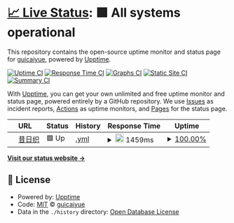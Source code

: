 # [📈 Live Status](https://guicai.work): <!--live status--> **🟩 All systems operational**

This repository contains the open-source uptime monitor and status page for [guicaiyue](https://guicai.work), powered by [Upptime](https://github.com/upptime/upptime).

[![Uptime CI](https://github.com/guicaiyue/uptime/workflows/Uptime%20CI/badge.svg)](https://github.com/guicaiyue/uptime/actions?query=workflow%3A%22Uptime+CI%22)
[![Response Time CI](https://github.com/guicaiyue/uptime/workflows/Response%20Time%20CI/badge.svg)](https://github.com/guicaiyue/uptime/actions?query=workflow%3A%22Response+Time+CI%22)
[![Graphs CI](https://github.com/guicaiyue/uptime/workflows/Graphs%20CI/badge.svg)](https://github.com/guicaiyue/uptime/actions?query=workflow%3A%22Graphs+CI%22)
[![Static Site CI](https://github.com/guicaiyue/uptime/workflows/Static%20Site%20CI/badge.svg)](https://github.com/guicaiyue/uptime/actions?query=workflow%3A%22Static+Site+CI%22)
[![Summary CI](https://github.com/guicaiyue/uptime/workflows/Summary%20CI/badge.svg)](https://github.com/guicaiyue/uptime/actions?query=workflow%3A%22Summary+CI%22)

With [Upptime](https://upptime.js.org), you can get your own unlimited and free uptime monitor and status page, powered entirely by a GitHub repository. We use [Issues](https://github.com/guicaiyue/uptime/issues) as incident reports, [Actions](https://github.com/guicaiyue/uptime/actions) as uptime monitors, and [Pages](https://guicai.work) for the status page.

<!--start: status pages-->
<!-- This summary is generated by Upptime (https://github.com/upptime/upptime) -->
<!-- Do not edit this manually, your changes will be overwritten -->
<!-- prettier-ignore -->
| URL | Status | History | Response Time | Uptime |
| --- | ------ | ------- | ------------- | ------ |
| <img alt="" src="https://favicons.githubusercontent.com/guicai.work" height="13"> [昔日织](https://guicai.work) | 🟩 Up | [.yml](https://github.com/guicaiyue/uptime/commits/HEAD/history/.yml) | <details><summary><img alt="Response time graph" src="./graphs//response-time-week.png" height="20"> 1459ms</summary><br><a href="https://guicaiyue.github.io/uptime/history/"><img alt="Response time 1298" src="https://img.shields.io/endpoint?url=https%3A%2F%2Fraw.githubusercontent.com%2Fguicaiyue%2Fuptime%2FHEAD%2Fapi%2F%2Fresponse-time.json"></a><br><a href="https://guicaiyue.github.io/uptime/history/"><img alt="24-hour response time 1505" src="https://img.shields.io/endpoint?url=https%3A%2F%2Fraw.githubusercontent.com%2Fguicaiyue%2Fuptime%2FHEAD%2Fapi%2F%2Fresponse-time-day.json"></a><br><a href="https://guicaiyue.github.io/uptime/history/"><img alt="7-day response time 1459" src="https://img.shields.io/endpoint?url=https%3A%2F%2Fraw.githubusercontent.com%2Fguicaiyue%2Fuptime%2FHEAD%2Fapi%2F%2Fresponse-time-week.json"></a><br><a href="https://guicaiyue.github.io/uptime/history/"><img alt="30-day response time 1370" src="https://img.shields.io/endpoint?url=https%3A%2F%2Fraw.githubusercontent.com%2Fguicaiyue%2Fuptime%2FHEAD%2Fapi%2F%2Fresponse-time-month.json"></a><br><a href="https://guicaiyue.github.io/uptime/history/"><img alt="1-year response time 1298" src="https://img.shields.io/endpoint?url=https%3A%2F%2Fraw.githubusercontent.com%2Fguicaiyue%2Fuptime%2FHEAD%2Fapi%2F%2Fresponse-time-year.json"></a></details> | <details><summary><a href="https://guicaiyue.github.io/uptime/history/">100.00%</a></summary><a href="https://guicaiyue.github.io/uptime/history/"><img alt="All-time uptime 100.00%" src="https://img.shields.io/endpoint?url=https%3A%2F%2Fraw.githubusercontent.com%2Fguicaiyue%2Fuptime%2FHEAD%2Fapi%2F%2Fuptime.json"></a><br><a href="https://guicaiyue.github.io/uptime/history/"><img alt="24-hour uptime 100.00%" src="https://img.shields.io/endpoint?url=https%3A%2F%2Fraw.githubusercontent.com%2Fguicaiyue%2Fuptime%2FHEAD%2Fapi%2F%2Fuptime-day.json"></a><br><a href="https://guicaiyue.github.io/uptime/history/"><img alt="7-day uptime 100.00%" src="https://img.shields.io/endpoint?url=https%3A%2F%2Fraw.githubusercontent.com%2Fguicaiyue%2Fuptime%2FHEAD%2Fapi%2F%2Fuptime-week.json"></a><br><a href="https://guicaiyue.github.io/uptime/history/"><img alt="30-day uptime 100.00%" src="https://img.shields.io/endpoint?url=https%3A%2F%2Fraw.githubusercontent.com%2Fguicaiyue%2Fuptime%2FHEAD%2Fapi%2F%2Fuptime-month.json"></a><br><a href="https://guicaiyue.github.io/uptime/history/"><img alt="1-year uptime 100.00%" src="https://img.shields.io/endpoint?url=https%3A%2F%2Fraw.githubusercontent.com%2Fguicaiyue%2Fuptime%2FHEAD%2Fapi%2F%2Fuptime-year.json"></a></details>

<!--end: status pages-->

[**Visit our status website →**](https://guicai.work)

## 📄 License

- Powered by: [Upptime](https://github.com/upptime/upptime)
- Code: [MIT](./LICENSE) © [guicaiyue](https://guicai.work)
- Data in the `./history` directory: [Open Database License](https://opendatacommons.org/licenses/odbl/1-0/)
